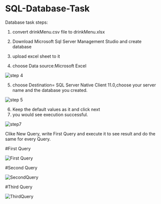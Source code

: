 # SQL-Database-Task
Database task steps:
1) convert drinkMenu.csv file to drinkMenu.xlsx
2) Download Microsoft Sql Server Management Studio and create database
3) upload excel sheet to it


4) choose Data source:Microsoft Excel

![step 4](https://user-images.githubusercontent.com/93222041/181879010-139523fa-e5c7-4ff1-9a36-077eace34ced.PNG)





5) choose Destination= SQL Server Native Client 11.0,choose your server name and the database you created.

![step 5](https://user-images.githubusercontent.com/93222041/181879025-11e78279-1323-43cc-aef0-291dbdf4d856.PNG)

6) Keep  the default values as it and click next
7) you would see execution successful.

![step7](https://user-images.githubusercontent.com/93222041/181879043-aaa52414-996e-4b3f-ac7e-88c16dea98bc.PNG)





Clike New Query, write First Query and execute it to see result 
and do the same for every Query.

#First Query

![First Query](https://user-images.githubusercontent.com/93222041/181878828-5e81c55f-b91e-499d-a8a3-735353ede612.PNG)





#Second Query


![SecondQuery](https://user-images.githubusercontent.com/93222041/181878891-f904c09c-8716-4e33-a8d6-efffbf563d2a.PNG)





#Third Query


![ThirdQuery](https://user-images.githubusercontent.com/93222041/181878901-cb83b84c-697f-4ab0-9b8a-e14c2b0e8eee.PNG)

